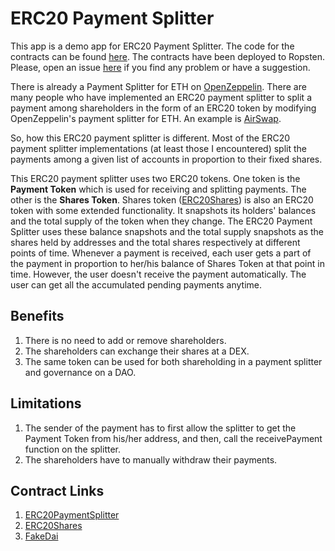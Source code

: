 # ERC20 Payment Splitter

This app is a demo app for ERC20 Payment Splitter. The code for the
contracts can be found [here](https://github.com/SharjeelSafdar/dapp-projects/tree/main/p6-erc20-payment-splitter/smartContracts/contracts). The contracts have been deployed to Ropsten. Please, open an issue [here](https://github.com/SharjeelSafdar/dapp-projects/issues) if you find any problem or have a suggestion.

There is already a Payment Splitter for ETH on [OpenZeppelin](https://github.com/OpenZeppelin/openzeppelin-contracts/blob/master/contracts/finance/PaymentSplitter.sol). There are many people who have implemented an ERC20 payment splitter to split a payment among shareholders in the form of an ERC20 token by modifying OpenZeppelin's payment splitter for ETH. An example is [AirSwap](https://github.com/airswap/airswap-protocols/blob/main/source/converter/contracts/TokenPaymentSplitter.sol).

So, how this ERC20 payment splitter is different. Most of the ERC20 payment splitter implementations (at least those I encountered) split
the payments among a given list of accounts in proportion to their fixed shares.

This ERC20 payment splitter uses two ERC20 tokens. One token is the **Payment Token** which is used for receiving and splitting payments. The other is the **Shares Token**. Shares token ([ERC20Shares](https://github.com/SharjeelSafdar/dapp-projects/blob/main/p6-erc20-payment-splitter/smartContracts/contracts/ERC20Shares.sol)) is also an ERC20 token with some extended functionality. It snapshots its holders' balances and the total supply of the token when they change. The ERC20 Payment Splitter uses these balance snapshots and the total supply snapshots as the shares held by addresses and the total shares respectively at different points of time. Whenever a payment is received, each user gets a part of the payment in proportion to her/his balance of Shares Token at that point in time. However, the user doesn't receive the payment automatically. The user can get all the accumulated pending payments anytime.

## Benefits

1.  There is no need to add or remove shareholders.
2.  The shareholders can exchange their shares at a DEX.
3.  The same token can be used for both shareholding in a payment splitter and governance on a DAO.

## Limitations

1.  The sender of the payment has to first allow the splitter to get the Payment Token from his/her address, and then, call the receivePayment function on the splitter.
2.  The shareholders have to manually withdraw their payments.

## Contract Links

1.  [ERC20PaymentSplitter](https://ropsten.etherscan.io/address/0x3DaA249BCC64D6CB5F98424f190f7871B7c9dCcd)
2.  [ERC20Shares](https://ropsten.etherscan.io/address/0x4fB3433Ef5fB23a00e29351583f4c263799B9966)
3.  [FakeDai](https://ropsten.etherscan.io/address/0x445c1608B9bbF0A18098C92Ca72D5472D0c3afC3)
